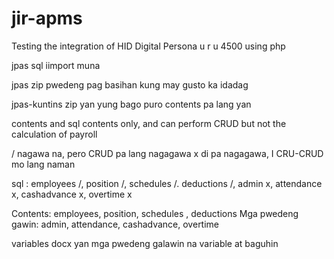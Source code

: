 # jir-apms
Testing the integration of HID Digital Persona u r u 4500 using php


jpas sql
iimport muna


jpas zip 
pwedeng pag basihan kung may gusto ka idadag


jpas-kuntins zip
yan yung bago puro contents pa lang yan


contents and sql
contents only, and can perform CRUD but not the calculation of payroll

/   nagawa na, pero CRUD pa lang nagagawa
x   di pa nagagawa, I CRU-CRUD mo lang naman


sql : employees /, position /, schedules /. deductions /, admin x, attendance x, cashadvance x, overtime x

Contents: employees, position, schedules , deductions
Mga pwedeng gawin: admin, attendance, cashadvance, overtime 


variables docx 
yan mga pwedeng galawin na variable at baguhin



